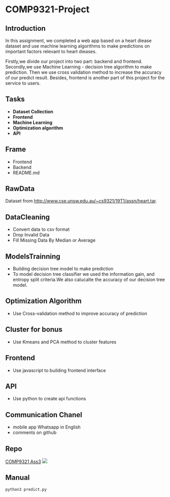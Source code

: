 # COMP9321-Project

## Introduction

In this assignment, we completed a web app based on a heart diease dataset and use machine learning algorithms to make predictions on important factors relevant to heart dieases.

Firstly,we divide our project into two part: backend and frontend.
Secondly,we use Machine Learning - decision tree algorithm to make prediction. 
Then we use cross validation method to increase the accuracy of our predict result.
Besides, frontend is another part of this project for the service to users. 
 
## Tasks
 - **Dataset Collection**
 - **Frontend**
 - **Machine Learning**
 - **Optimization algorithm**
 - **API**
 
## Frame
 - Frontend
 - Backend
 - README.md

## RawData
Dataset from http://www.cse.unsw.edu.au/~cs9321/19T1/assn/heart.tar.

## DataCleaning
 - Convert data to csv format
 - Drop Invalid Data
 - Fill Missing Data By Median or Average

## ModelsTrainning
 - Building decision tree model to make prediction
 - To model decision tree classifier we used the information gain, and entropy split criteria.We also calucalte the accuracy of our decision tree model.

## Optimization Algorithm
 - Use Cross-validation method to improve accuracy of prediction

## Cluster for bonus
 - Use Kmeans and PCA method to cluster features
 
## Frontend
 - Use javascript to building frontend interface
 
## API
 - Use python to create api functions

## Communication Chanel
 - mobile app Whatsapp in English
 - comments on github

## Repo
[COMP9321 Ass3](https://github.com/MikeLiyantama/COMP9321-Project)
![](https://flic.kr/p/2epsBrN)

## Manual
```
python3 predict.py
```
